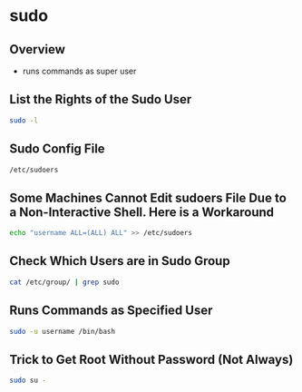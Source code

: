 # sudo

## Overview

* runs commands as super user

## List the Rights of the Sudo User

```bash
sudo -l
```

## Sudo Config File

```bash
/etc/sudoers
```

## Some Machines Cannot Edit sudoers File Due to a Non-Interactive Shell. Here is a Workaround

```bash
echo "username ALL=(ALL) ALL" >> /etc/sudoers
```

## Check Which Users are in Sudo Group

```bash
cat /etc/group/ | grep sudo
```

## Runs Commands as Specified User

```bash
sudo -u username /bin/bash
```

## Trick to Get Root Without Password (Not Always)

```bash
sudo su -
```
